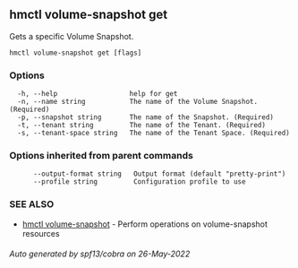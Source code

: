 ## hmctl volume-snapshot get

Gets a specific Volume Snapshot.

```
hmctl volume-snapshot get [flags]
```

### Options

```
  -h, --help                  help for get
  -n, --name string           The name of the Volume Snapshot. (Required)
  -p, --snapshot string       The name of the Snapshot. (Required)
  -t, --tenant string         The name of the Tenant. (Required)
  -s, --tenant-space string   The name of the Tenant Space. (Required)
```

### Options inherited from parent commands

```
      --output-format string   Output format (default "pretty-print")
      --profile string         Configuration profile to use
```

### SEE ALSO

* [hmctl volume-snapshot](hmctl_volume-snapshot.md)	 - Perform operations on volume-snapshot resources

###### Auto generated by spf13/cobra on 26-May-2022
